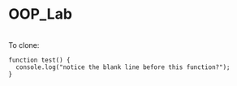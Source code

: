 # OOP_Lab
<br />
To clone: <br />

```
function test() {
  console.log("notice the blank line before this function?");
}
```
